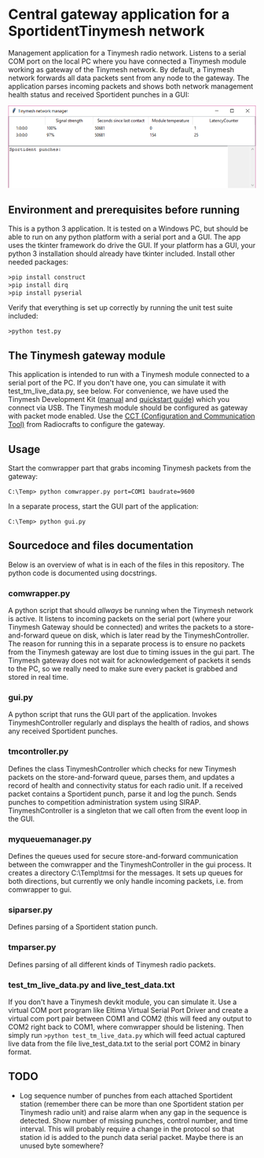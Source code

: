 # Central gateway application for a SportidentTinymesh network
Management application for a Tinymesh radio network.
Listens to a serial COM port on the local PC where you have connected a Tinymesh module working as gateway of the Tinymesh network. By default, a Tinymesh network forwards all data packets sent from any node to the gateway. The application parses incoming packets and shows both network management health status and received Sportident punches in a GUI:

![GUI](2017-10-21.png)

## Environment and prerequisites before running
This is a python 3 application. It is tested on a Windows PC, but should be able to run on any python platform with a serial port and a GUI.
The app uses the tkinter framework do drive the GUI. If your platform has a GUI, your python 3 installation should already have tkinter included.
Install other needed packages:
```
>pip install construct
>pip install dirq
>pip install pyserial
````

Verify that everything is set up correctly by running the unit test suite included:
```
>python test.py
```
## The Tinymesh gateway module
This application is intended to run with a Tinymesh module connected to a serial port of the PC. If you don't have one, you can simulate it with test_tm_live_data.py, see below.
For convenience, we have used the Tinymesh Development Kit ([manual](https://radiocrafts.com/uploads/rcxxxxdk-usb_user_manual_1_12.pdf) and [quickstart guide](https://radiocrafts.com/uploads/rcxxxxdk-usb_quick_start_1_1.pdf)) which you connect via USB.
The Tinymesh module should be configured as gateway with packet mode enabled. Use the [CCT (Configuration and Communication Tool)](https://radiocrafts.com/resources/software-tools/) from Radiocrafts to configure the gateway. 

## Usage 
Start the comwrapper part that grabs incoming Tinymesh packets from the gateway:
```
C:\Temp> python comwrapper.py port=COM1 baudrate=9600
```

In a separate process, start the GUI part of the application:
```
C:\Temp> python gui.py
```
    
## Sourcedoce and files documentation
Below is an overview of what is in each of the files in this repository. The python code is documented using docstrings.

### comwrapper.py
A python script that should _allways_ be running when the Tinymesh network is active. It listens to incoming packets on the serial port (where your Tinymesh Gateway should be connected) and writes the packets to a store-and-forward queue on disk, which is later read by the TinymeshController. The reason for running this in a separate process is to ensure no packets from the Tinymesh gateway are lost due to timing issues in the gui part. The Tinymesh gateway does not wait for acknowledgement of packets it sends to the PC, so we really need to make sure every packet is grabbed and stored in real time. 

### gui.py
A python script that runs the GUI part of the application. Invokes TinymeshController regularly and displays the health of radios, and shows any received Sportident punches.

### tmcontroller.py
Defines the class TinymeshController which checks for new Tinymesh packets on the store-and-forward queue, parses them, and updates a record of health and connectivity status for each radio unit. If a received packet contains a Sportident punch, parse it and log the punch. Sends punches to competition administration system using SIRAP.
TinymeshController is a singleton that we call often from the event loop in the GUI.

### myqueuemanager.py
Defines the queues used for secure store-and-forward communication between the comwrapper and the TinymeshController in the gui process. It creates a directory C:\Temp\tmsi for the messages. It sets up queues for both directions, but currently we only handle incoming packets, i.e. from comwrapper to gui.

### siparser.py
Defines parsing of a Sportident station punch.

### tmparser.py
Defines parsing of all different kinds of Tinymesh radio packets.

### test_tm_live_data.py and live_test_data.txt
If you don't have a Tinymesh devkit module, you can simulate it. 
Use a virtual COM port program like Eltima Virtual Serial Port Driver and create a virtual com port pair between COM1 and COM2 (this will feed any output to COM2 right back to COM1, where comwrapper should be listening.
Then simply run 
```>python test_tm_live_data.py``` 
which will feed actual captured live data from the file live_test_data.txt to the serial port COM2 in binary format. 

## TODO
* Log sequence number of punches from each attached Sportident station (remember there can be more than one Sportident station per Tinymesh radio unit) and raise alarm when any gap in the sequence is detected. Show number of missing punches, control number, and time interval. This will probably require a change in the protocol so that station id is added to the punch data serial packet. Maybe there is an unused byte somewhere?
